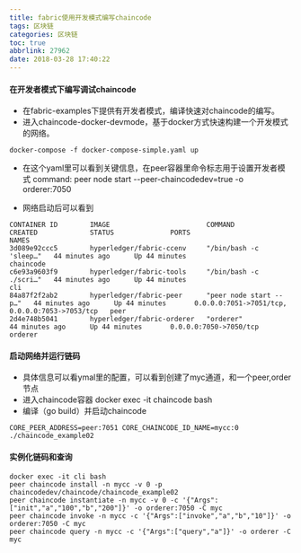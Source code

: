 ```yaml
---
title: fabric使用开发模式编写chaincode
tags: 区块链
categories: 区块链
toc: true
abbrlink: 27962
date: 2018-03-28 17:40:22
---
```


#### 在开发者模式下编写调试chaincode

- 在fabric-examples下提供有开发者模式，编译快速对chaincode的编写。
- 进入chaincode-docker-devmode，基于docker方式快速构建一个开发模式的网络。

```
docker-compose -f docker-compose-simple.yaml up
```


- 在这个yaml里可以看到关键信息，在peer容器里命令标志用于设置开发者模式 command: peer node start --peer-chaincodedev=true -o orderer:7050

- 网络启动后可以看到

```
CONTAINER ID        IMAGE                        COMMAND                  CREATED             STATUS              PORTS                                            NAMES
3d089e92ccc5        hyperledger/fabric-ccenv     "/bin/bash -c 'sleep…"   44 minutes ago      Up 44 minutes                                                        chaincode
c6e93a9603f9        hyperledger/fabric-tools     "/bin/bash -c ./scri…"   44 minutes ago      Up 44 minutes                                                        cli
84a87f2f2ab2        hyperledger/fabric-peer      "peer node start --p…"   44 minutes ago      Up 44 minutes       0.0.0.0:7051->7051/tcp, 0.0.0.0:7053->7053/tcp   peer
2d4e748b5041        hyperledger/fabric-orderer   "orderer"                44 minutes ago      Up 44 minutes       0.0.0.0:7050->7050/tcp                           orderer
```

#### 启动网络并运行链码

- 具体信息可以看ymal里的配置，可以看到创建了myc通道，和一个peer,order节点
- 进入chaincode容器 docker exec -it chaincode bash
- 编译（go build）并启动chaincode
```
CORE_PEER_ADDRESS=peer:7051 CORE_CHAINCODE_ID_NAME=mycc:0 ./chaincode_example02
```
#### 实例化链码和查询

```
docker exec -it cli bash
peer chaincode install -n mycc -v 0 -p  chaincodedev/chaincode/chaincode_example02
peer chaincode instantiate -n mycc -v 0 -c '{"Args":["init","a","100","b","200"]}' -o orderer:7050 -C myc
peer chaincode invoke -n mycc -c '{"Args":["invoke","a","b","10"]}' -o orderer:7050 -C myc
peer chaincode query -n mycc -c '{"Args":["query","a"]}' -o orderer -C myc
```